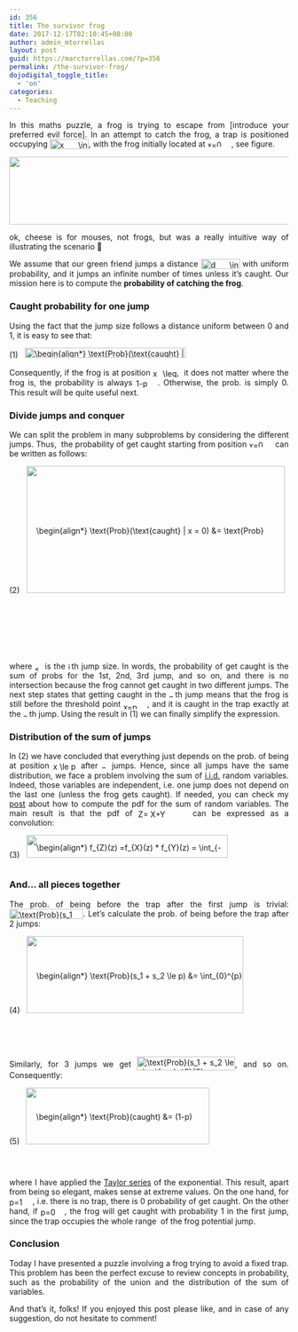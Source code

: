 ```yaml
---
id: 356
title: The survivor frog
date: 2017-12-17T02:10:45+00:00
author: admin_mtorrellas
layout: post
guid: https://marctorrellas.com/?p=356
permalink: /the-survivor-frog/
dojodigital_toggle_title:
  - 'on'
categories:
  - Teaching
---
```

<p style="text-align: justify;">
  In this maths puzzle, a frog is trying to escape from [introduce your preferred evil force]. In an attempt to catch the frog, a trap is positioned occupying <img src="https://marctorrellas.com/wp-content/ql-cache/quicklatex.com-87e51820566742debbba4bf080ec9804_l3.png" class="ql-img-inline-formula quicklatex-auto-format" alt="&#120;&#32;&#92;&#105;&#110;&#32;&#40;&#112;&#44;&#49;&#41;" title="Rendered by QuickLaTeX.com" height="18" width="70" style="vertical-align: -4px;" />, with the frog initially located at <img src="https://marctorrellas.com/wp-content/ql-cache/quicklatex.com-07c80c594c7f3571eed9d9a49ab9474d_l3.png" class="ql-img-inline-formula quicklatex-auto-format" alt="&#120;&#61;&#48;" title="Rendered by QuickLaTeX.com" height="12" width="43" style="vertical-align: 0px;" />, see figure.
</p>

[<img class=" wp-image-391 aligncenter" src="https://marctorrellas.com/wp-content/uploads/2017/12/amphibian-1295172_640.png" alt="" width="542" height="122" srcset="https://marctorrellas.com/wp-content/uploads/2017/12/amphibian-1295172_640.png 731w, https://marctorrellas.com/wp-content/uploads/2017/12/amphibian-1295172_640-300x68.png 300w" sizes="(max-width: 542px) 100vw, 542px" />](https://marctorrellas.com/wp-content/uploads/2017/12/amphibian-1295172_640.png)

<p style="text-align: justify;">
  ok, cheese is for mouses, not frogs, but was a really intuitive way of illustrating the scenario 🙂
</p>

<p style="text-align: justify;">
  We assume that our green friend jumps a distance <img src="https://marctorrellas.com/wp-content/ql-cache/quicklatex.com-1abd331f3ba89d291aa720d968c37dc3_l3.png" class="ql-img-inline-formula quicklatex-auto-format" alt="&#100;&#32;&#92;&#105;&#110;&#32;&#40;&#48;&#44;&#49;&#41;" title="Rendered by QuickLaTeX.com" height="18" width="70" style="vertical-align: -4px;" /> with uniform probability, and it jumps an infinite number of times unless it&#8217;s caught. Our mission here is to compute the <strong>probability of catching the frog</strong>.
</p>

### **Caught probability for one jump**

<p style="text-align: justify;">
  Using the fact that the jump size follows a distance uniform between 0 and 1, it is easy to see that:
</p>

<p class="ql-center-displayed-equation" style="line-height: 18px;">
  <span class="ql-right-eqno"> (1) </span><span class="ql-left-eqno"> &nbsp; </span><img src="https://marctorrellas.com/wp-content/ql-cache/quicklatex.com-8380750fb71c29c389131aaafce73f5d_l3.png" height="18" width="290" class="ql-img-displayed-equation quicklatex-auto-format" alt="&#92;&#98;&#101;&#103;&#105;&#110;&#123;&#97;&#108;&#105;&#103;&#110;&#42;&#125;&#32;&#92;&#116;&#101;&#120;&#116;&#123;&#80;&#114;&#111;&#98;&#125;&#40;&#92;&#116;&#101;&#120;&#116;&#123;&#99;&#97;&#117;&#103;&#104;&#116;&#125;&#32;&#124;&#32;&#120;&#32;&#61;&#32;&#116;&#41;&#32;&#61;&#32;&#49;&#32;&#45;&#32;&#112;&#44;&#32;&#92;&#113;&#117;&#97;&#100;&#32;&#92;&#102;&#111;&#114;&#97;&#108;&#108;&#32;&#116;&#32;&#92;&#108;&#101;&#32;&#112;&#46;&#32;&#92;&#101;&#110;&#100;&#123;&#97;&#108;&#105;&#103;&#110;&#42;&#125;" title="Rendered by QuickLaTeX.com" />
</p>

<p style="text-align: justify;">
  Consequently, if the frog is at position <img src="https://marctorrellas.com/wp-content/ql-cache/quicklatex.com-05dd9b552e9ee67c89e7e4ac69a22fd7_l3.png" class="ql-img-inline-formula quicklatex-auto-format" alt="&#120;&#32;&#92;&#108;&#101;&#113;&#32;&#112;" title="Rendered by QuickLaTeX.com" height="16" width="43" style="vertical-align: -4px;" />,  it does not matter where the frog is, the probability is always <img src="https://marctorrellas.com/wp-content/ql-cache/quicklatex.com-cc188c0109a787acc6ffc737d83c1b65_l3.png" class="ql-img-inline-formula quicklatex-auto-format" alt="&#49;&#45;&#112;" title="Rendered by QuickLaTeX.com" height="16" width="39" style="vertical-align: -4px;" />. Otherwise, the prob. is simply 0. This result will be quite useful next.
</p>

### **Divide jumps and conquer**

<p style="text-align: justify;">
  We can split the problem in many subproblems by considering the different jumps. Thus,  the probability of get caught starting from position <img src="https://marctorrellas.com/wp-content/ql-cache/quicklatex.com-07c80c594c7f3571eed9d9a49ab9474d_l3.png" class="ql-img-inline-formula quicklatex-auto-format" alt="&#120;&#61;&#48;" title="Rendered by QuickLaTeX.com" height="12" width="43" style="vertical-align: 0px;" /> can be written as follows:
</p>

<p class="ql-center-displayed-equation" style="line-height: 229px;">
  <span class="ql-right-eqno"> (2) </span><span class="ql-left-eqno"> &nbsp; </span><img src="https://marctorrellas.com/wp-content/ql-cache/quicklatex.com-524616f44c78e9fdbc80b4ee0204421c_l3.png" height="229" width="466" class="ql-img-displayed-equation quicklatex-auto-format" alt="&#92;&#98;&#101;&#103;&#105;&#110;&#123;&#97;&#108;&#105;&#103;&#110;&#42;&#125; &#92;&#116;&#101;&#120;&#116;&#123;&#80;&#114;&#111;&#98;&#125;&#40;&#92;&#116;&#101;&#120;&#116;&#123;&#99;&#97;&#117;&#103;&#104;&#116;&#125;&#32;&#124;&#32;&#120;&#32;&#61;&#32;&#48;&#41;&#32;&#38;&#61;&#32;&#92;&#116;&#101;&#120;&#116;&#123;&#80;&#114;&#111;&#98;&#125;&#40;&#92;&#116;&#101;&#120;&#116;&#123;&#99;&#97;&#117;&#103;&#104;&#116;&#32;&#49;&#115;&#116;&#32;&#106;&#117;&#109;&#112;&#125;&#32;&#124;&#32;&#120;&#32;&#61;&#32;&#48;&#41;&#32;&#32;&#92;&#92;&#32;&#38;&#43;&#32;&#32;&#92;&#116;&#101;&#120;&#116;&#123;&#80;&#114;&#111;&#98;&#125;&#40;&#92;&#116;&#101;&#120;&#116;&#123;&#99;&#97;&#117;&#103;&#104;&#116;&#32;&#50;&#110;&#100;&#32;&#106;&#117;&#109;&#112;&#125;&#32;&#124;&#32;&#120;&#32;&#61;&#32;&#48;&#41;&#32;&#43;&#32;&#92;&#108;&#100;&#111;&#116;&#115;&#32;&#92;&#92; &#38;&#61;&#32;&#92;&#115;&#117;&#109;&#95;&#123;&#105;&#61;&#48;&#125;&#94;&#123;&#92;&#105;&#110;&#102;&#116;&#121;&#125;&#32;&#92;&#116;&#101;&#120;&#116;&#123;&#80;&#114;&#111;&#98;&#125;&#32;&#92;&#108;&#101;&#102;&#116;&#40;&#92;&#116;&#101;&#120;&#116;&#123;&#99;&#97;&#117;&#103;&#104;&#116;&#32;&#36;&#110;&#36;&#116;&#104;&#32;&#106;&#117;&#109;&#112;&#125;&#32;&#124;&#32;&#120;&#32;&#61;&#32;&#48;&#32;&#92;&#114;&#105;&#103;&#104;&#116;&#41;&#32;&#32;&#92;&#92; &#38;&#61;&#32;&#92;&#115;&#117;&#109;&#95;&#123;&#105;&#61;&#48;&#125;&#94;&#123;&#92;&#105;&#110;&#102;&#116;&#121;&#125;&#32;&#92;&#116;&#101;&#120;&#116;&#123;&#80;&#114;&#111;&#98;&#125;&#32;&#92;&#108;&#101;&#102;&#116;&#40;&#92;&#115;&#117;&#109;&#95;&#123;&#105;&#61;&#49;&#125;&#94;&#123;&#110;&#45;&#49;&#125;&#32;&#115;&#95;&#105;&#32;&#92;&#108;&#101;&#32;&#112;&#32;&#32;&#92;&#99;&#97;&#112;&#32;&#92;&#115;&#117;&#109;&#95;&#123;&#105;&#61;&#49;&#125;&#94;&#123;&#110;&#125;&#32;&#115;&#95;&#105;&#32;&#92;&#105;&#110;&#32;&#40;&#112;&#44;&#49;&#41;&#32;&#92;&#114;&#105;&#103;&#104;&#116;&#41;&#32;&#92;&#92; &#38;&#61;&#32;&#40;&#49;&#45;&#112;&#41;&#32;&#92;&#115;&#117;&#109;&#95;&#123;&#105;&#61;&#48;&#125;&#94;&#123;&#92;&#105;&#110;&#102;&#116;&#121;&#125;&#32;&#92;&#116;&#101;&#120;&#116;&#123;&#80;&#114;&#111;&#98;&#125;&#92;&#108;&#101;&#102;&#116;&#40;&#92;&#115;&#117;&#109;&#95;&#123;&#105;&#61;&#49;&#125;&#94;&#123;&#110;&#45;&#49;&#125;&#32;&#115;&#95;&#105;&#32;&#92;&#108;&#101;&#32;&#112;&#32;&#92;&#114;&#105;&#103;&#104;&#116;&#41;&#46; &#92;&#101;&#110;&#100;&#123;&#97;&#108;&#105;&#103;&#110;&#42;&#125;" title="Rendered by QuickLaTeX.com" />
</p>

<p style="text-align: justify;">
  where <img src="https://marctorrellas.com/wp-content/ql-cache/quicklatex.com-45cc5ed26f6044b8593dd2fe2b9aa4f3_l3.png" class="ql-img-inline-formula quicklatex-auto-format" alt="&#115;&#95;&#105;" title="Rendered by QuickLaTeX.com" height="11" width="13" style="vertical-align: -3px;" /> is the <img src="https://marctorrellas.com/wp-content/ql-cache/quicklatex.com-8511b1f6cf9db17d46ddabb67bac99f5_l3.png" class="ql-img-inline-formula quicklatex-auto-format" alt="&#105;" title="Rendered by QuickLaTeX.com" height="12" width="6" style="vertical-align: 0px;" />th jump size. In words, the probability of get caught is the sum of probs for the 1st, 2nd, 3rd jump, and so on, and there is no intersection because the frog cannot get caught in two different jumps. The next step states that getting caught in the <img src="https://marctorrellas.com/wp-content/ql-cache/quicklatex.com-a63eb5ff0272d3119fa684be6e7acce8_l3.png" class="ql-img-inline-formula quicklatex-auto-format" alt="&#110;" title="Rendered by QuickLaTeX.com" height="8" width="11" style="vertical-align: 0px;" />th jump means that the frog is still before the threshold point <img src="https://marctorrellas.com/wp-content/ql-cache/quicklatex.com-413386df21cf1184e42c35b24fd570a3_l3.png" class="ql-img-inline-formula quicklatex-auto-format" alt="&#120;&#61;&#112;" title="Rendered by QuickLaTeX.com" height="12" width="43" style="vertical-align: -4px;" />, and it is caught in the trap exactly at the <img src="https://marctorrellas.com/wp-content/ql-cache/quicklatex.com-a63eb5ff0272d3119fa684be6e7acce8_l3.png" class="ql-img-inline-formula quicklatex-auto-format" alt="&#110;" title="Rendered by QuickLaTeX.com" height="8" width="11" style="vertical-align: 0px;" />th jump. Using the result in (1) we can finally simplify the expression.
</p>

### **Distribution of the sum of jumps**

<p style="text-align: justify;">
  In (2) we have concluded that everything just depends on the prob. of being at position <img src="https://marctorrellas.com/wp-content/ql-cache/quicklatex.com-cbbfec75422d70292e1e3546a91093e6_l3.png" class="ql-img-inline-formula quicklatex-auto-format" alt="&#120;&#32;&#92;&#108;&#101;&#32;&#112;" title="Rendered by QuickLaTeX.com" height="16" width="43" style="vertical-align: -4px;" /> after <img src="https://marctorrellas.com/wp-content/ql-cache/quicklatex.com-a63eb5ff0272d3119fa684be6e7acce8_l3.png" class="ql-img-inline-formula quicklatex-auto-format" alt="&#110;" title="Rendered by QuickLaTeX.com" height="8" width="11" style="vertical-align: 0px;" /> jumps. Hence, since all jumps have the same distribution, we face a problem involving the sum of <a href="https://en.wikipedia.org/wiki/Independent_and_identically_distributed_random_variables">i.i.d.</a> random variables. Indeed, those variables are independent, i.e. one jump does not depend on the last one (unless the frog gets caught). If needed, you can check my <a href="https://marctorrellas.com/pdf-of-the-sum-of-independent-random-variables/">post</a> about how to compute the pdf for the sum of random variables. The main result is that the pdf of <img src="https://marctorrellas.com/wp-content/ql-cache/quicklatex.com-e3265008bdbf273e3519ff18ab13cef8_l3.png" class="ql-img-inline-formula quicklatex-auto-format" alt="&#90;&#61;&#32;&#88;&#43;&#89;" title="Rendered by QuickLaTeX.com" height="14" width="88" style="vertical-align: -2px;" /> can be expressed as a convolution:
</p>

<p class="ql-center-displayed-equation" style="line-height: 41px;">
  <span class="ql-right-eqno"> (3) </span><span class="ql-left-eqno"> &nbsp; </span><img src="https://marctorrellas.com/wp-content/ql-cache/quicklatex.com-1437424cd00d9464c3b644808ae41df3_l3.png" height="41" width="363" class="ql-img-displayed-equation quicklatex-auto-format" alt="&#92;&#98;&#101;&#103;&#105;&#110;&#123;&#97;&#108;&#105;&#103;&#110;&#42;&#125; &#102;&#95;&#123;&#90;&#125;&#40;&#122;&#41;&#32;&#61;&#102;&#95;&#123;&#88;&#125;&#40;&#122;&#41;&#32;&#42;&#32;&#102;&#95;&#123;&#89;&#125;&#40;&#122;&#41;&#32;&#61;&#32;&#92;&#105;&#110;&#116;&#95;&#123;&#45;&#92;&#105;&#110;&#102;&#116;&#121;&#125;&#94;&#123;&#92;&#105;&#110;&#102;&#116;&#121;&#125;&#32;&#92;&#33;&#92;&#33;&#92;&#33;&#92;&#33;&#92;&#33;&#32;&#102;&#95;&#123;&#88;&#125;&#40;&#120;&#41;&#32;&#102;&#95;&#123;&#89;&#125;&#40;&#122;&#45;&#120;&#41;&#32;&#92;&#112;&#97;&#114;&#116;&#105;&#97;&#108;&#32;&#120;&#46; &#92;&#101;&#110;&#100;&#123;&#97;&#108;&#105;&#103;&#110;&#42;&#125;" title="Rendered by QuickLaTeX.com" />
</p>

### **And&#8230; all pieces together**

<p style="text-align: justify;">
  The prob. of being before the trap after the first jump is trivial: <img src="https://marctorrellas.com/wp-content/ql-cache/quicklatex.com-80d53e470463b8eeca7dbf73fcbed33a_l3.png" class="ql-img-inline-formula quicklatex-auto-format" alt="&#92;&#116;&#101;&#120;&#116;&#123;&#80;&#114;&#111;&#98;&#125;&#40;&#115;&#95;&#49;&#32;&#32;&#92;&#108;&#101;&#32;&#112;&#41;&#32;&#61;&#32;&#112;" title="Rendered by QuickLaTeX.com" height="18" width="133" style="vertical-align: -4px;" />. Let&#8217;s calculate the prob. of being before the trap after 2 jumps:
</p>

<p class="ql-center-displayed-equation" style="line-height: 139px;">
  <span class="ql-right-eqno"> (4) </span><span class="ql-left-eqno"> &nbsp; </span><img src="https://marctorrellas.com/wp-content/ql-cache/quicklatex.com-7211c3826fccf57715400178ed01d137_l3.png" height="139" width="391" class="ql-img-displayed-equation quicklatex-auto-format" alt="&#92;&#98;&#101;&#103;&#105;&#110;&#123;&#97;&#108;&#105;&#103;&#110;&#42;&#125; &#92;&#116;&#101;&#120;&#116;&#123;&#80;&#114;&#111;&#98;&#125;&#40;&#115;&#95;&#49;&#32;&#43;&#32;&#115;&#95;&#50;&#32;&#92;&#108;&#101;&#32;&#112;&#41;&#32;&#38;&#61;&#32;&#92;&#105;&#110;&#116;&#95;&#123;&#48;&#125;&#94;&#123;&#112;&#125;&#32;&#92;&#112;&#97;&#114;&#116;&#105;&#97;&#108;&#32;&#120;&#32;&#92;&#105;&#110;&#116;&#95;&#123;&#45;&#92;&#105;&#110;&#102;&#116;&#121;&#125;&#94;&#123;&#92;&#105;&#110;&#102;&#116;&#121;&#125;&#32;&#92;&#33;&#92;&#33;&#92;&#33;&#92;&#33;&#92;&#33;&#32;&#102;&#95;&#123;&#83;&#95;&#49;&#125;&#40;&#92;&#116;&#97;&#117;&#41;&#32;&#102;&#95;&#123;&#83;&#95;&#50;&#125;&#40;&#120;&#45;&#92;&#116;&#97;&#117;&#41;&#92;&#44;&#92;&#44;&#32;&#92;&#112;&#97;&#114;&#116;&#105;&#97;&#108;&#32;&#92;&#116;&#97;&#117;&#32;&#32;&#92;&#92; &#38;&#61;&#32;&#92;&#105;&#110;&#116;&#95;&#123;&#48;&#125;&#94;&#123;&#112;&#125;&#92;&#112;&#97;&#114;&#116;&#105;&#97;&#108;&#32;&#120;&#32;&#92;&#105;&#110;&#116;&#95;&#123;&#48;&#125;&#94;&#123;&#120;&#125;&#32;&#92;&#33;&#92;&#33;&#92;&#33;&#92;&#33;&#92;&#33;&#32;&#49;&#32;&#92;&#99;&#100;&#111;&#116;&#32;&#49;&#32;&#92;&#44;&#92;&#44;&#32;&#92;&#112;&#97;&#114;&#116;&#105;&#97;&#108;&#32;&#92;&#116;&#97;&#117;&#32;&#32;&#92;&#92; &#38;&#61;&#32;&#92;&#105;&#110;&#116;&#95;&#123;&#48;&#125;&#94;&#123;&#112;&#125;&#32;&#120;&#92;&#44;&#92;&#44;&#32;&#92;&#112;&#97;&#114;&#116;&#105;&#97;&#108;&#32;&#120;&#32;&#32;&#61;&#32;&#92;&#102;&#114;&#97;&#99;&#123;&#112;&#94;&#50;&#125;&#123;&#50;&#125;&#46; &#92;&#101;&#110;&#100;&#123;&#97;&#108;&#105;&#103;&#110;&#42;&#125;" title="Rendered by QuickLaTeX.com" />
</p>

<p style="text-align: justify;">
  Similarly, for 3 jumps we get <img src="https://marctorrellas.com/wp-content/ql-cache/quicklatex.com-2ed1828e1a73cb038f17828c03ca7ee4_l3.png" class="ql-img-inline-formula quicklatex-auto-format" alt="&#92;&#116;&#101;&#120;&#116;&#123;&#80;&#114;&#111;&#98;&#125;&#40;&#115;&#95;&#49;&#32;&#43;&#32;&#115;&#95;&#50;&#32;&#92;&#108;&#101;&#32;&#112;&#41;&#32;&#61;&#32;&#92;&#102;&#114;&#97;&#99;&#123;&#112;&#94;&#51;&#125;&#123;&#54;&#125;" title="Rendered by QuickLaTeX.com" height="25" width="177" style="vertical-align: -6px;" />, and so on. Consequently:
</p>

<p class="ql-center-displayed-equation" style="line-height: 102px;">
  <span class="ql-right-eqno"> (5) </span><span class="ql-left-eqno"> &nbsp; </span><img src="https://marctorrellas.com/wp-content/ql-cache/quicklatex.com-1b0e0544865dcdfdde6ecccde52b0fa7_l3.png" height="102" width="331" class="ql-img-displayed-equation quicklatex-auto-format" alt="&#92;&#98;&#101;&#103;&#105;&#110;&#123;&#97;&#108;&#105;&#103;&#110;&#42;&#125; &#92;&#116;&#101;&#120;&#116;&#123;&#80;&#114;&#111;&#98;&#125;&#40;&#99;&#97;&#117;&#103;&#104;&#116;&#41;&#32;&#38;&#61;&#32;&#40;&#49;&#45;&#112;&#41;&#32;&#92;&#108;&#101;&#102;&#116;&#40;&#32;&#49;&#32;&#43;&#32;&#112;&#32;&#43;&#32;&#92;&#102;&#114;&#97;&#99;&#123;&#112;&#94;&#50;&#125;&#123;&#50;&#125;&#32;&#43;&#32;&#92;&#108;&#100;&#111;&#116;&#115;&#32;&#92;&#114;&#105;&#103;&#104;&#116;&#41;&#32;&#92;&#92; &#38;&#61;&#32;&#40;&#49;&#45;&#112;&#41;&#32;&#92;&#115;&#117;&#109;&#95;&#123;&#105;&#61;&#48;&#125;&#94;&#123;&#92;&#105;&#110;&#102;&#116;&#121;&#125;&#32;&#92;&#102;&#114;&#97;&#99;&#123;&#112;&#94;&#110;&#125;&#123;&#110;&#125;&#32;&#61;&#32;&#40;&#49;&#45;&#112;&#41;&#32;&#101;&#94;&#112;&#46; &#92;&#101;&#110;&#100;&#123;&#97;&#108;&#105;&#103;&#110;&#42;&#125;" title="Rendered by QuickLaTeX.com" />
</p>

<p style="text-align: justify;">
  where I have applied the <a href="https://en.wikipedia.org/wiki/Taylor_series#Exponential_function">Taylor series</a> of the exponential. This result, apart from being so elegant, makes sense at extreme values. On the one hand, for <img src="https://marctorrellas.com/wp-content/ql-cache/quicklatex.com-abdeb0a6487242cb6f05fc62f43800dd_l3.png" class="ql-img-inline-formula quicklatex-auto-format" alt="&#112;&#61;&#49;" title="Rendered by QuickLaTeX.com" height="16" width="42" style="vertical-align: -4px;" />, i.e. there is no trap, there is 0 probability of get caught. On the other hand, if <img src="https://marctorrellas.com/wp-content/ql-cache/quicklatex.com-2f07f30eb38a79fc42e5bd38715b4bb6_l3.png" class="ql-img-inline-formula quicklatex-auto-format" alt="&#112;&#61;&#48;" title="Rendered by QuickLaTeX.com" height="16" width="43" style="vertical-align: -4px;" />, the frog will get caught with probability 1 in the first jump, since the trap occupies the whole range  of the frog potential jump.
</p>

### **Conclusion**

<p style="text-align: justify;">
  Today I have presented a puzzle involving a frog trying to avoid a fixed trap. This problem has been the perfect excuse to review concepts in probability, such as the probability of the union and the distribution of the sum of variables.
</p>

<p style="text-align: justify;">
  And that&#8217;s it, folks! If you enjoyed this post please like, and in case of any suggestion, do not hesitate to comment!
</p>

<div id="wp-ulike-post-356" class="wpulike wpulike-default " >
  <div class="wp_ulike_general_class wp_ulike_is_unliked">
    <a data-ulike-id="356" data-ulike-nonce="6b1176f1a2" data-ulike-type="likeThis" data-ulike-status="3" class="wp_ulike_btn wp_ulike_put_image"> </a> <span class="count-box"></span>
  </div>
</div>